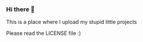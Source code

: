 ### Hi there 👋

This is a place where I upload my stupid little projects

Please read the LICENSE file :)
